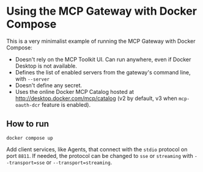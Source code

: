 # Using the MCP Gateway with Docker Compose

This is a very minimalist example of running the MCP Gateway with Docker Compose:

+ Doesn't rely on the MCP Toolkit UI. Can run anywhere, even if Docker Desktop is not available.
+ Defines the list of enabled servers from the gateway's command line, with `--server`
+ Doesn't define any secret.
+ Uses the online Docker MCP Catalog hosted at http://desktop.docker.com/mcp/catalog (v2 by default, v3 when `mcp-oauth-dcr` feature is enabled).

## How to run

```console
docker compose up
```

Add client services, like Agents, that connect with the `stdio` protocol on port `8811`.
If needed, the protocol can be changed to `sse` or `streaming` with `--transport=sse` or `--transport=streaming`.
